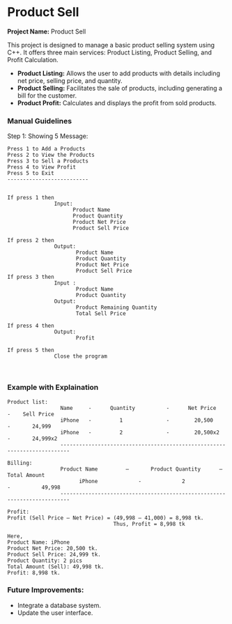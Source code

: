 Product Sell
===

**Project Name:** Product Sell

This project is designed to manage a basic product selling system using C++. It offers three main services: Product Listing, Product Selling, and Profit Calculation. 

- **Product Listing:** Allows the user to add products with details including net price, selling price, and quantity.
- **Product Selling:** Facilitates the sale of products, including generating a bill for the customer.
- **Product Profit:** Calculates and displays the profit from sold products.

### Manual Guidelines

Step 1:  Showing 5 Message:

    Press 1 to Add a Products
    Press 2 to View the Products
    Press 3 to Sell a Products
    Press 4 to View Profit
    Press 5 to Exit
    --------------------------
    
    
    If press 1 then 
                   Input:
                         Product Name 
                         Product Quantity
                         Product Net Price
                         Product Sell Price
                      
    If press 2 then
                   Output:
                          Product Name
                          Product Quantity
                          Product Net Price
                          Product Sell Price 
    If press 3 then 
                   Input : 
                          Product Name
                          Product Quantity
                   Output: 
                          Product Remaining Quantity
                          Total Sell Price
                          
    If press 4 then
                   Output:
                          Profit
    
    If press 5 then
                   Close the program
                            


​                 

### Example with Explaination 

	Product list:
	                 Name     -      Quantity          -      Net Price       -    Sell Price
	                 iPhone   -         1              -        20,500        -       24,999
	                 iPhone   -         2              -        20,500x2      -       24,999x2 
	                 -------------------------------------------------------------------------
	                    
	Billing:
		             Product Name         –       Product Quantity      –     Total Amount
	                       iPhone             -             2               -          49,998
	                 -------------------------------------------------------------------------
	                   
	Profit:
	Profit (Sell Price – Net Price) = (49,998 – 41,000) = 8,998 tk.
	                                  Thus, Profit = 8,998 tk
	
	Here, 
	Product Name: iPhone
	Product Net Price: 20,500 tk.
	Product Sell Price: 24,999 tk.
	Product Quantity: 2 pics
	Total Amount (Sell): 49,998 tk.
	Profit: 8,998 tk.             



### **Future Improvements:**

- Integrate a database system.
- Update the user interface.
